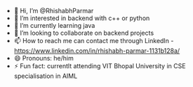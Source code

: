 - 👋 Hi, I’m @RhishabhParmar
- 👀 I’m interested in backend with c++ or python 
- 🌱 I’m currently learning java 
- 💞️ I’m looking to collaborate on backend projects 
- 📫 How to reach me can contact me through LinkedIn - https://www.linkedin.com/in/rhishabh-parmar-1131b128a/
- 😄 Pronouns: he/him
- ⚡ Fun fact: currentlt attending VIT Bhopal University in CSE specialisation in AIML

<!---
RhishabhParmar/RhishabhParmar is a ✨ special ✨ repository because its `README.md` (this file) appears on your GitHub profile.
You can click the Preview link to take a look at your changes.
--->
